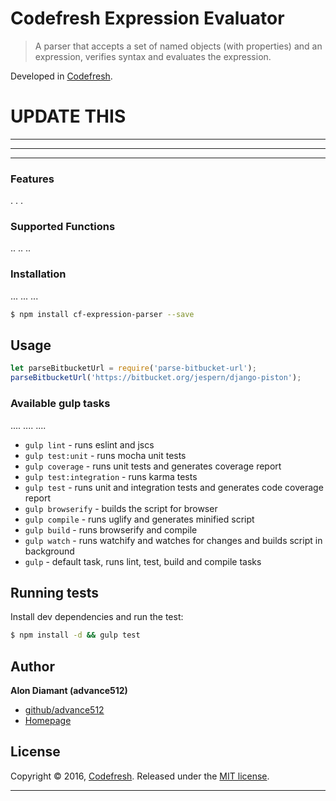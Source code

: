 # Codefresh Expression Evaluator

> A parser that accepts a set of named objects (with properties) and an expression, verifies syntax and evaluates the expression.

Developed in [Codefresh](https://www.codefresh.io).

# UPDATE THIS

-------------------
-------------------
-------------------

### Features

.
.
.

### Supported Functions

..
..
..

### Installation
...
...
...
```bash
$ npm install cf-expression-parser --save
```

## Usage

```js
let parseBitbucketUrl = require('parse-bitbucket-url');
parseBitbucketUrl('https://bitbucket.org/jespern/django-piston');
```

### Available gulp tasks
....
....
....
* `gulp lint` - runs eslint and jscs
* `gulp test:unit` - runs mocha unit tests
* `gulp coverage` - runs unit tests and generates coverage report
* `gulp test:integration` - runs karma tests
* `gulp test` - runs unit and integration tests and generates code coverage report
* `gulp browserify` - builds the script for browser
* `gulp compile` - runs uglify and generates minified script
* `gulp build` - runs browserify and compile
* `gulp watch` - runs watchify and watches for changes and builds script in background
* `gulp` - default task, runs lint, test, build and compile tasks

## Running tests

Install dev dependencies and run the test:

```sh
$ npm install -d && gulp test
```

## Author

**Alon Diamant (advance512)**

* [github/advance512](https://github.com/advance512)
* [Homepage](http://www.alondiamant.com)

## License

Copyright © 2016, [Codefresh](https://codefresh.io).
Released under the [MIT license](https://github.com/advance512/parse-bitbucket-url/blob/master/LICENSE).

***
